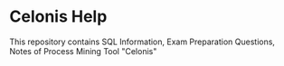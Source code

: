 # Celonis Help

This repository contains SQL Information, Exam Preparation Questions, Notes of Process Mining Tool "Celonis"

